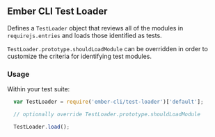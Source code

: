 ## Ember CLI Test Loader

Defines a `TestLoader` object that reviews all of the modules in
`requirejs.entries` and loads those identified as tests.

`TestLoader.prototype.shouldLoadModule` can be overridden in order to customize
the criteria for identifying test modules.

### Usage

Within your test suite:

```javascript
  var TestLoader = require('ember-cli/test-loader')['default'];

  // optionally override TestLoader.prototype.shouldLoadModule

  TestLoader.load();
```

